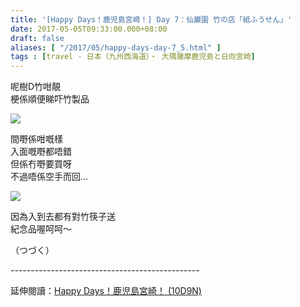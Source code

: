 ```yaml
---
title: '[Happy Days！鹿児島宮崎！] Day 7：仙巌園 竹の店「紙ふうせん」'
date: 2017-05-05T09:33:00.000+08:00
draft: false
aliases: [ "/2017/05/happy-days-day-7_5.html" ]
tags : [travel - 日本（九州西海道）・ 大隅薩摩鹿児島と日向宮崎]
---
```


呢樹D竹咁靚  
梗係順便睇吓竹製品  

![](/images/kojkmi7d13.jpg)

間嘢係咁嘅樣  
入面嘅嘢都唔錯  
但係冇嘢要買呀  
不過唔係空手而回...  

![](/images/kojkmi7d13a.jpg)

因為入到去都有對竹筷子送  
紀念品喔呵呵～  
  
  
（つづく）  
  
\-----------------------------------------------  
  
延伸閱讀：[Happy Days！鹿児島宮崎！ (10D9N)](https://hidie.net/kojkmi10d9n/)
